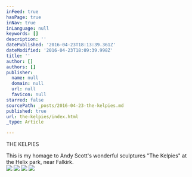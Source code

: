 ```yaml
---
inFeed: true
hasPage: true
inNav: true
inLanguage: null
keywords: []
description: ''
datePublished: '2016-04-23T18:13:39.361Z'
dateModified: '2016-04-23T18:09:39.998Z'
title: ''
author: []
authors: []
publisher:
  name: null
  domain: null
  url: null
  favicon: null
starred: false
sourcePath: _posts/2016-04-23-the-kelpies.md
published: true
url: the-kelpies/index.html
_type: Article

---
```

THE KELPIES

This is my homage to Andy Scott's wonderful sculptures "The Kelpies" at the Helix park, near Falkirk.  
![](https://the-grid-user-content.s3-us-west-2.amazonaws.com/61d301fc-2239-4b00-9098-700cb0418b69.jpg)
![](https://the-grid-user-content.s3-us-west-2.amazonaws.com/cf28cf73-fe3b-4a09-8156-b0ff1c8d2645.jpg)
![](https://the-grid-user-content.s3-us-west-2.amazonaws.com/c5c9a6d9-211c-4e36-9d15-2908f15486b3.jpg)
![](https://the-grid-user-content.s3-us-west-2.amazonaws.com/68832b1d-80ff-412f-b073-e388d34bf010.jpg)